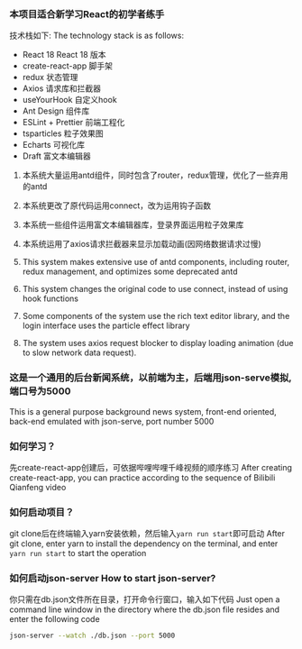 ### 本项目适合新学习React的初学者练手

技术栈如下:
The technology stack is as follows:

+ React 18 React 18 版本
+ create-react-app 脚手架
+ redux 状态管理
+ Axios 请求库和拦截器
+ useYourHook 自定义hook
+ Ant Design 组件库
+ ESLint + Prettier 前端工程化
+ tsparticles 粒子效果图
+ Echarts 可视化库
+ Draft 富文本编辑器

1. 本系统大量运用antd组件，同时包含了router，redux管理，优化了一些弃用的antd
2. 本系统更改了原代码运用connect，改为运用钩子函数
3. 本系统一些组件运用富文本编辑器库，登录界面运用粒子效果库
4. 本系统运用了axios请求拦截器来显示加载动画(因网络数据请求过慢)

1. This system makes extensive use of antd components, including router, redux management, and optimizes some deprecated
   antd
2. This system changes the original code to use connect, instead of using hook functions
3. Some components of the system use the rich text editor library, and the login interface uses the particle effect
   library
4. The system uses axios request blocker to display loading animation (due to slow network data request).

### 这是一个通用的后台新闻系统，以前端为主，后端用json-serve模拟,端口号为5000

This is a general purpose background news system, front-end oriented, back-end emulated with json-serve, port number
5000

### 如何学习？

先create-react-app创建后，可依据哔哩哔哩千峰视频的顺序练习 After creating create-react-app, you can practice according to the sequence of
Bilibili Qianfeng video

### 如何启动项目？

git clone后在终端输入yarn安装依赖，然后输入`yarn run start`即可启动 After git clone, enter yarn to install the dependency on the terminal,
and enter `yarn run start` to start the operation

### 如何启动json-server How to start json-server?

你只需在db.json文件所在目录，打开命令行窗口，输入如下代码 Just open a command line window in the directory where the db.json file resides and
enter the following code

```bash
json-server --watch ./db.json --port 5000
```